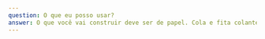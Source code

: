 ```yaml
---
question: O que eu posso usar?
answer: O que você vai construir deve ser de papel. Cola e fita colante (de preferência fita crepe que é de papel) podem ser usadas livremente . Você poderá usar outros materiais como acessórios para coisas que não for possível fazer de papel, por exemplo, você pode usar barbante para mostrar um movimento de polias. O tema principal tem que ser o papel, use a criatividade para substituir coisas por papel.
---
```

